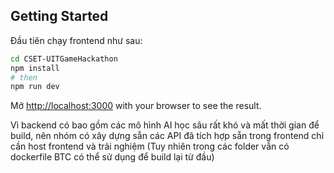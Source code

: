 
## Getting Started

Đầu tiên chạy frontend như sau:

```bash
cd CSET-UITGameHackathon
npm install
# then
npm run dev
```

Mở [http://localhost:3000](http://localhost:3000) with your browser to see the result.

Vì backend có bao gồm các mô hình AI học sâu rất khó và mất thời gian để build,
nên nhóm có xây dựng sẵn các API đã tích hợp sẵn trong frontend chỉ cần host frontend và trải nghiệm (Tuy nhiên trong các folder vẫn có dockerfile BTC có thể sử dụng để build lại từ đầu)

